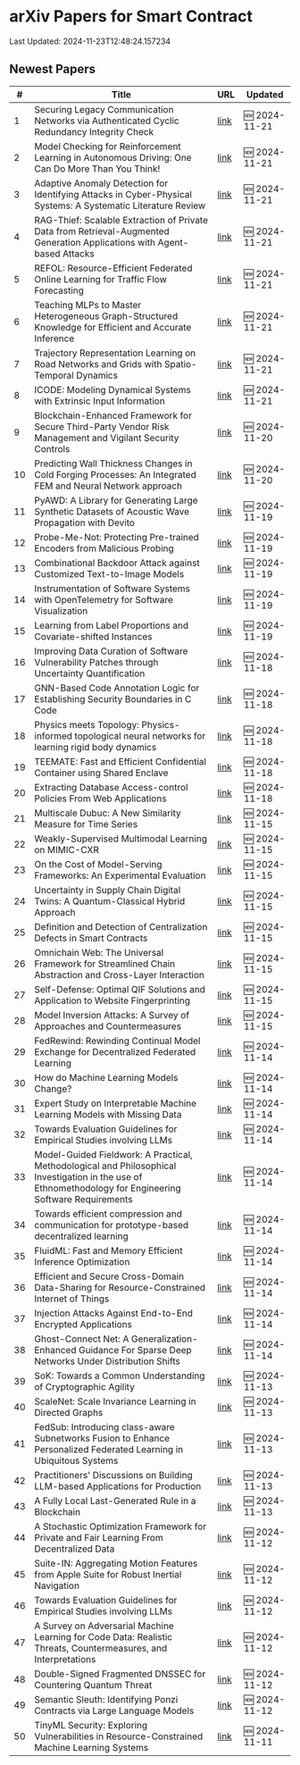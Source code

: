 # arXiv Papers for Smart Contract

Last Updated: 2024-11-23T12:48:24.157234

## Newest Papers

|\#|Title|URL|Updated|
|---|---|---|---|
|1|Securing Legacy Communication Networks via Authenticated Cyclic Redundancy Integrity Check|[link](http://arxiv.org/abs/2411.14394v1)|🆕 2024-11-21|
|2|Model Checking for Reinforcement Learning in Autonomous Driving: One Can Do More Than You Think!|[link](http://arxiv.org/abs/2411.14375v1)|🆕 2024-11-21|
|3|Adaptive Anomaly Detection for Identifying Attacks in Cyber-Physical Systems: A Systematic Literature Review|[link](http://arxiv.org/abs/2411.14278v1)|🆕 2024-11-21|
|4|RAG-Thief: Scalable Extraction of Private Data from Retrieval-Augmented Generation Applications with Agent-based Attacks|[link](http://arxiv.org/abs/2411.14110v1)|🆕 2024-11-21|
|5|REFOL: Resource-Efficient Federated Online Learning for Traffic Flow Forecasting|[link](http://arxiv.org/abs/2411.14046v1)|🆕 2024-11-21|
|6|Teaching MLPs to Master Heterogeneous Graph-Structured Knowledge for Efficient and Accurate Inference|[link](http://arxiv.org/abs/2411.14035v1)|🆕 2024-11-21|
|7|Trajectory Representation Learning on Road Networks and Grids with Spatio-Temporal Dynamics|[link](http://arxiv.org/abs/2411.14014v1)|🆕 2024-11-21|
|8|ICODE: Modeling Dynamical Systems with Extrinsic Input Information|[link](http://arxiv.org/abs/2411.13914v1)|🆕 2024-11-21|
|9|Blockchain-Enhanced Framework for Secure Third-Party Vendor Risk Management and Vigilant Security Controls|[link](http://arxiv.org/abs/2411.13447v1)|🆕 2024-11-20|
|10|Predicting Wall Thickness Changes in Cold Forging Processes: An Integrated FEM and Neural Network approach|[link](http://arxiv.org/abs/2411.13366v1)|🆕 2024-11-20|
|11|PyAWD: A Library for Generating Large Synthetic Datasets of Acoustic Wave Propagation with Devito|[link](http://arxiv.org/abs/2411.12636v1)|🆕 2024-11-19|
|12|Probe-Me-Not: Protecting Pre-trained Encoders from Malicious Probing|[link](http://arxiv.org/abs/2411.12508v1)|🆕 2024-11-19|
|13|Combinational Backdoor Attack against Customized Text-to-Image Models|[link](http://arxiv.org/abs/2411.12389v1)|🆕 2024-11-19|
|14|Instrumentation of Software Systems with OpenTelemetry for Software Visualization|[link](http://arxiv.org/abs/2411.12380v1)|🆕 2024-11-19|
|15|Learning from Label Proportions and Covariate-shifted Instances|[link](http://arxiv.org/abs/2411.12334v1)|🆕 2024-11-19|
|16|Improving Data Curation of Software Vulnerability Patches through Uncertainty Quantification|[link](http://arxiv.org/abs/2411.11659v1)|🆕 2024-11-18|
|17|GNN-Based Code Annotation Logic for Establishing Security Boundaries in C Code|[link](http://arxiv.org/abs/2411.11567v1)|🆕 2024-11-18|
|18|Physics meets Topology: Physics-informed topological neural networks for learning rigid body dynamics|[link](http://arxiv.org/abs/2411.11467v1)|🆕 2024-11-18|
|19|TEEMATE: Fast and Efficient Confidential Container using Shared Enclave|[link](http://arxiv.org/abs/2411.11423v1)|🆕 2024-11-18|
|20|Extracting Database Access-control Policies From Web Applications|[link](http://arxiv.org/abs/2411.11380v1)|🆕 2024-11-18|
|21|Multiscale Dubuc: A New Similarity Measure for Time Series|[link](http://arxiv.org/abs/2411.10418v1)|🆕 2024-11-15|
|22|Weakly-Supervised Multimodal Learning on MIMIC-CXR|[link](http://arxiv.org/abs/2411.10356v1)|🆕 2024-11-15|
|23|On the Cost of Model-Serving Frameworks: An Experimental Evaluation|[link](http://arxiv.org/abs/2411.10337v1)|🆕 2024-11-15|
|24|Uncertainty in Supply Chain Digital Twins: A Quantum-Classical Hybrid Approach|[link](http://arxiv.org/abs/2411.10254v1)|🆕 2024-11-15|
|25|Definition and Detection of Centralization Defects in Smart Contracts|[link](http://arxiv.org/abs/2411.10169v1)|🆕 2024-11-15|
|26|Omnichain Web: The Universal Framework for Streamlined Chain Abstraction and Cross-Layer Interaction|[link](http://arxiv.org/abs/2411.10132v1)|🆕 2024-11-15|
|27|Self-Defense: Optimal QIF Solutions and Application to Website Fingerprinting|[link](http://arxiv.org/abs/2411.10059v1)|🆕 2024-11-15|
|28|Model Inversion Attacks: A Survey of Approaches and Countermeasures|[link](http://arxiv.org/abs/2411.10023v1)|🆕 2024-11-15|
|29|FedRewind: Rewinding Continual Model Exchange for Decentralized Federated Learning|[link](http://arxiv.org/abs/2411.09842v1)|🆕 2024-11-14|
|30|How do Machine Learning Models Change?|[link](http://arxiv.org/abs/2411.09645v1)|🆕 2024-11-14|
|31|Expert Study on Interpretable Machine Learning Models with Missing Data|[link](http://arxiv.org/abs/2411.09591v1)|🆕 2024-11-14|
|32|Towards Evaluation Guidelines for Empirical Studies involving LLMs|[link](http://arxiv.org/abs/2411.07668v2)|🆕 2024-11-14|
|33|Model-Guided Fieldwork: A Practical, Methodological and Philosophical Investigation in the use of Ethnomethodology for Engineering Software Requirements|[link](http://arxiv.org/abs/2411.09303v1)|🆕 2024-11-14|
|34|Towards efficient compression and communication for prototype-based decentralized learning|[link](http://arxiv.org/abs/2411.09267v1)|🆕 2024-11-14|
|35|FluidML: Fast and Memory Efficient Inference Optimization|[link](http://arxiv.org/abs/2411.09242v1)|🆕 2024-11-14|
|36|Efficient and Secure Cross-Domain Data-Sharing for Resource-Constrained Internet of Things|[link](http://arxiv.org/abs/2411.09229v1)|🆕 2024-11-14|
|37|Injection Attacks Against End-to-End Encrypted Applications|[link](http://arxiv.org/abs/2411.09228v1)|🆕 2024-11-14|
|38|Ghost-Connect Net: A Generalization-Enhanced Guidance For Sparse Deep Networks Under Distribution Shifts|[link](http://arxiv.org/abs/2411.09199v1)|🆕 2024-11-14|
|39|SoK: Towards a Common Understanding of Cryptographic Agility|[link](http://arxiv.org/abs/2411.08781v1)|🆕 2024-11-13|
|40|ScaleNet: Scale Invariance Learning in Directed Graphs|[link](http://arxiv.org/abs/2411.08758v1)|🆕 2024-11-13|
|41|FedSub: Introducing class-aware Subnetworks Fusion to Enhance Personalized Federated Learning in Ubiquitous Systems|[link](http://arxiv.org/abs/2411.08699v1)|🆕 2024-11-13|
|42|Practitioners' Discussions on Building LLM-based Applications for Production|[link](http://arxiv.org/abs/2411.08574v1)|🆕 2024-11-13|
|43|A Fully Local Last-Generated Rule in a Blockchain|[link](http://arxiv.org/abs/2411.08439v1)|🆕 2024-11-13|
|44|A Stochastic Optimization Framework for Private and Fair Learning From Decentralized Data|[link](http://arxiv.org/abs/2411.07889v1)|🆕 2024-11-12|
|45|Suite-IN: Aggregating Motion Features from Apple Suite for Robust Inertial Navigation|[link](http://arxiv.org/abs/2411.07828v1)|🆕 2024-11-12|
|46|Towards Evaluation Guidelines for Empirical Studies involving LLMs|[link](http://arxiv.org/abs/2411.07668v1)|🆕 2024-11-12|
|47|A Survey on Adversarial Machine Learning for Code Data: Realistic Threats, Countermeasures, and Interpretations|[link](http://arxiv.org/abs/2411.07597v1)|🆕 2024-11-12|
|48|Double-Signed Fragmented DNSSEC for Countering Quantum Threat|[link](http://arxiv.org/abs/2411.07535v1)|🆕 2024-11-12|
|49|Semantic Sleuth: Identifying Ponzi Contracts via Large Language Models|[link](http://arxiv.org/abs/2411.07498v1)|🆕 2024-11-12|
|50|TinyML Security: Exploring Vulnerabilities in Resource-Constrained Machine Learning Systems|[link](http://arxiv.org/abs/2411.07114v1)|🆕 2024-11-11|
